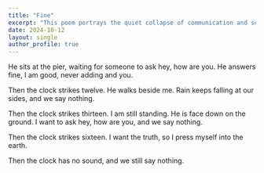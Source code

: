 ```yaml
---
title: "Fine"
excerpt: "This poem portrays the quiet collapse of communication and self between two people, where time and silence merge until both dissolve into the same wordless stillness."
date: 2024-10-12
layout: single
author_profile: true
---
```


He sits at the pier,
waiting for someone to ask hey, how are you.
He answers fine, I am good,
never adding and you.

Then the clock strikes twelve.
He walks beside me.
Rain keeps falling at our sides,
and we say nothing.

Then the clock strikes thirteen.
I am still standing.
He is face down on the ground.
I want to ask hey, how are you,
and we say nothing.

Then the clock strikes sixteen.
I want the truth,
so I press myself into the earth.

Then the clock has no sound,
and we still say nothing.
